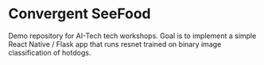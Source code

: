 # Convergent SeeFood

Demo repository for AI-Tech tech workshops. Goal is to implement a simple React Native / Flask app that runs resnet trained on binary image classification of hotdogs.
